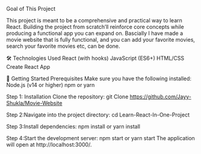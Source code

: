 Goal of This Project

This project is meant to be a comprehensive and practical way to learn React. Building the project from scratch’ll reinforce core concepts while producing a functional app you can expand on. Bascially I have made a movie website that is fully functional, and you can add your favorite movies, search your favorite movies etc, can be done.

🛠 Technologies Used
React (with hooks)
JavaScript (ES6+)
HTML/CSS
Create React App

🚀 Getting Started
Prerequisites
Make sure you have the following installed:
Node.js (v14 or higher)
npm or yarn

Step 1: Installation
Clone the repository:
git Clone https://github.com/Jayy-Shukla/Movie-Website

Step 2:Navigate into the project directory:
cd Learn-React-In-One-Project

Step 3:Install dependencies:
npm install
or
yarn install

Step 4:Start the development server:
npm start
or
yarn start
The application will open at http://localhost:3000/.
